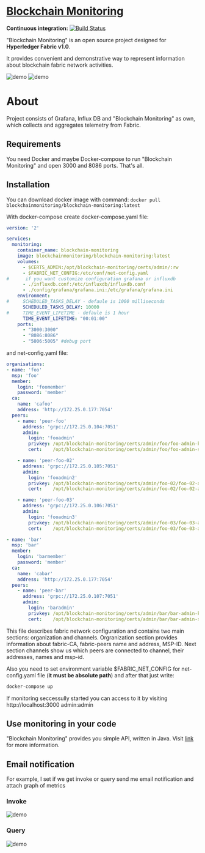 [Blockchain Monitoring](http://blockchain-monitoring.org)
================


**Continuous integration:** [![Build Status](https://travis-ci.org/blockchain-monitoring/blockchain-monitoring.svg?branch=master)](https://travis-ci.org/blockchain-monitoring/blockchain-monitoring)

"Blockchain Monitoring" is an open source project designed for **Hyperledger Fabric v1.0**. 

It provides convenient and demonstrative way to represent information
about blockchain fabric network activities.

![demo](http://blockchain-monitoring.org/images/demo.png)
![demo](http://blockchain-monitoring.org/images/dashboard-performance.png)

# About
Project consists of Grafana, Influx DB and "Blockchain Monitoring" as own, which collects and aggregates telemetry from Fabric.
## Requirements
You need Docker and maybe Docker-compose to run "Blockchain Monitoring" and open 3000 and 8086 ports. That's all.
## Installation
You can download docker image with command: `docker pull blockchainmonitoring/blockchain-monitoring:latest`

With docker-compose create docker-compose.yaml file:
```yaml
version: '2'

services:
  monitoring:
    container_name: blockchain-monitoring
    image: blockchainmonitoring/blockchain-monitoring:latest
    volumes:
      - $CERTS_ADMIN:/opt/blockchain-monitoring/certs/admin/:rw
      - $FABRIC_NET_CONFIG:/etc/conf/net-config.yaml
#      if you want customize configuration grafana or influxdb
      - ./influxdb.conf:/etc/influxdb/influxdb.conf
      - ./config/grafana/grafana.ini:/etc/grafana/grafana.ini
    environment:
#     SCHEDULED_TASKS_DELAY - defaule is 1000 milliseconds
      SCHEDULED_TASKS_DELAY: 10000
#     TIME_EVENT_LIFETIME - defaule is 1 hour
      TIME_EVENT_LIFETIME: "00:01:00"
    ports:
      - "3000:3000"
      - "8086:8086"
      - "5006:5005" #debug port
```
and net-config.yaml file:
```yaml
organisations:
- name: 'foo'
  msp: 'foo'
  member:
    login: 'foomember'
    password: 'member'
  ca:
    name: 'cafoo'
    address: 'http://172.25.0.177:7054'
  peers:
    - name: 'peer-foo'
      address: 'grpc://172.25.0.104:7051'
      admin:
        login: 'fooadmin'
        privkey: /opt/blockchain-monitoring/certs/admin/foo/foo-admin-key.pem
        cert:    /opt/blockchain-monitoring/certs/admin/foo/foo-admin-signed.pem

    - name: 'peer-foo-02'
      address: 'grpc://172.25.0.105:7051'
      admin:
        login: 'fooadmin2'
        privkey: /opt/blockchain-monitoring/certs/admin/foo-02/foo-02-admin-key.pem
        cert:    /opt/blockchain-monitoring/certs/admin/foo-02/foo-02-admin-signed.pem

    - name: 'peer-foo-03'
      address: 'grpc://172.25.0.106:7051'
      admin:
        login: 'fooadmin3'
        privkey: /opt/blockchain-monitoring/certs/admin/foo-03/foo-03-admin-key.pem
        cert:    /opt/blockchain-monitoring/certs/admin/foo-03/foo-03-admin-signed.pem

- name: 'bar'
  msp: 'bar'
  member:
    login: 'barmember'
    password: 'member'
  ca:
    name: 'cabar'
    address: 'http://172.25.0.177:7054'
  peers:
    - name: 'peer-bar'
      address: 'grpc://172.25.0.107:7051'
      admin:
        login: 'baradmin'
        privkey: /opt/blockchain-monitoring/certs/admin/bar/bar-admin-key.pem
        cert:    /opt/blockchain-monitoring/certs/admin/bar/bar-admin-signed.pem
```

This file describes fabric network configuration and contains two main sections: organization and channels.
Orgranization section provides information about fabric-CA, fabric-peers name and address, MSP-ID. 
Next section channels show us which peers are connected to channel, their addresses, names and msp-id.

Also you need to set environment variable $FABRIC_NET_CONFIG for net-config.yaml file (**it must be absolute path**) and after that just write:
```bash
docker-compose up
```
If monitoring seccessully started you can access to it by visiting http://localhost:3000 admin:admin

## Use monitoring in your code
"Blockchain Monitoring" provides you simple API, written in Java. 
Visit [link](https://github.com/blockchain-monitoring/blockchain-monitoring-api) for more information.

## Email notification
For example, I set if we get invoke or query send me email notification and attach graph of metrics

### Invoke
![demo](http://blockchain-monitoring.org/images/invoke-alert.png)
### Query
![demo](http://blockchain-monitoring.org/images/query-alert.png)
